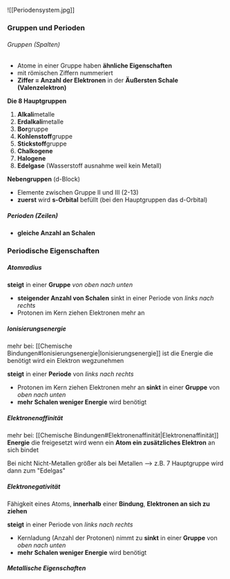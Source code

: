 ![[Periodensystem.jpg]]
### Gruppen und Perioden 

###### Gruppen (Spalten)
- Atome in einer Gruppe haben **ähnliche Eigenschaften**
- mit römischen Ziffern nummeriert 
- **Ziffer = Anzahl der Elektronen** in der **Äußersten Schale (Valenzelektron)**

**Die 8 Hauptgruppen**
1. **Alkali**metalle
2. **Erdalkali**metalle
3. **Bor**gruppe
4. **Kohlenstoff**gruppe
5. **Stickstoff**gruppe
6. **Chalkogene**
7. **Halogene**
8. **Edelgase**
(Wasserstoff ausnahme weil kein Metall)

**Nebengruppen** (d-Block) 
- Elemente zwischen Gruppe II und III (2-13)
- **zuerst** wird **s-Orbital** befüllt (bei den Hauptgruppen das d-Orbital) 
##### Perioden (Zeilen)
- **gleiche Anzahl an Schalen**


### Periodische Eigenschaften 

##### Atomradius 
**steigt** in einer **Gruppe** *von oben nach unten*
- **steigender Anzahl von Schalen** 
sinkt in einer Periode von *links nach rechts*
- Protonen im Kern ziehen Elektronen mehr an 

##### Ionisierungsenergie 
mehr bei: [[Chemische Bindungen#Ionisierungsenergie|Ionisierungsenergie]]
ist die Energie die benötigt wird ein Elektron wegzunehmen 

**steigt** in einer **Periode** von *links nach rechts*
- Protonen im Kern ziehen Elektronen mehr an 
**sinkt** in einer **Gruppe** von *oben nach unten*
- **mehr Schalen weniger Energie** wird benötigt


##### Elektronenaffinität
mehr bei: [[Chemische Bindungen#Elektronenaffinität|Elektronenaffinität]]
**Energie** die freigesetzt wird wenn ein **Atom ein zusätzliches Elektron** an sich bindet 

Bei nicht Nicht-Metallen größer als bei Metallen 
--> z.B. 7 Hauptgruppe wird dann zum "Edelgas"

##### Elektronegativität
Fähigkeit eines Atoms, **innerhalb** einer **Bindung**, **Elektronen an sich zu ziehen**

**steigt** in einer Periode von *links nach rechts*
- Kernladung (Anzahl der Protonen) nimmt zu
**sinkt** in einer **Gruppe** von *oben nach unten*
- **mehr Schalen weniger Energie** wird benötigt

##### Metallische Eigenschaften 
